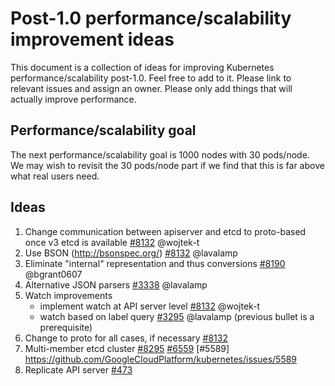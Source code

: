 # Post-1.0 performance/scalability improvement ideas

This document is a collection of ideas for improving Kubernetes
performance/scalability post-1.0. Feel free to add to it. Please
link to relevant issues and assign an owner. Please only add things
that will actually improve performance.

## Performance/scalability goal

The next performance/scalability goal is 1000 nodes with 30 pods/node. We may wish to revisit the 30 pods/node part if we find that this is far above what real users need.

## Ideas

1. Change communication between apiserver and etcd to proto-based once v3 etcd is available [#8132](https://github.com/GoogleCloudPlatform/kubernetes/issues/8132) @wojtek-t
2. Use BSON (http://bsonspec.org/) [#8132](https://github.com/GoogleCloudPlatform/kubernetes/issues/8132) @lavalamp
3. Eliminate "internal" representation and thus conversions [#8190](https://github.com/GoogleCloudPlatform/kubernetes/issues/8132) @bgrant0607
4. Alternative JSON parsers [#3338](https://github.com/GoogleCloudPlatform/kubernetes/issues/3338) @lavalamp
5. Watch improvements
   - implement watch at API server level [#8132](https://github.com/GoogleCloudPlatform/kubernetes/issues/8132) @wojtek-t
   - watch based on label query [#3295](https://github.com/GoogleCloudPlatform/kubernetes/issues/3295) @lavalamp \(previous bullet is a prerequisite\)
6. Change to proto for all cases, if necessary [#8132](https://github.com/GoogleCloudPlatform/kubernetes/issues/8132)
7. Multi-member etcd cluster [#8295](https://github.com/GoogleCloudPlatform/kubernetes/issues/8295) [#6559](https://github.com/GoogleCloudPlatform/kubernetes/issues/6559) [#5589] https://github.com/GoogleCloudPlatform/kubernetes/issues/5589
8. Replicate API server [#473](https://github.com/GoogleCloudPlatform/kubernetes/issues/473)

